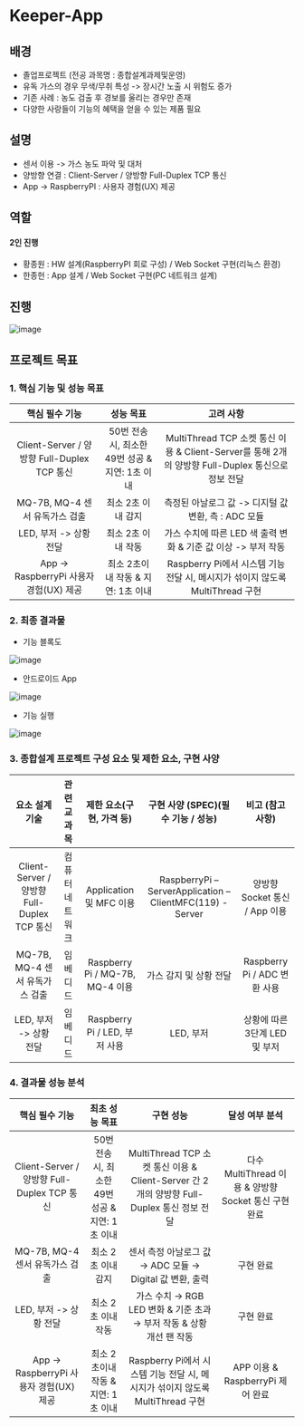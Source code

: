# Keeper-App

## 배경
* 졸업프로젝트 (전공 과목명 : 종합설계과제및운영)
* 유독 가스의 경우 무색/무취 특성 -> 장시간 노출 시 위험도 증가
* 기존 사례 : 농도 검출 후 경보를 울리는 경우만 존재
* 다양한 사랑들이 기능의 혜택을 얻을 수 있는 제품 필요


## 설명
* 센서 이용 -> 가스 농도 파악 및 대처
* 양방향 연결 : Client-Server / 양방향 Full-Duplex TCP 통신
* App -> RaspberryPI : 사용자 경험(UX) 제공


## 역할
#### 2인 진행
* 황종원 : HW 설계(RaspberryPI 회로 구성) / Web Socket 구현(리눅스 환경)
* 한종헌 : App 설계 / Web Socket 구현(PC 네트워크 설계)

## 진행
![image](https://github.com/user-attachments/assets/1b50157a-7eab-4b24-85f6-261deec42e2a)


## 프로젝트 목표
### 1. 핵심 기능 및 성능 목표
|핵심 필수 기능|성능 목표|고려 사항|
|:---:|:---:|:---:|
|Client-Server / 양방향 Full-Duplex TCP 통신|50번 전송 시, 최소한 49번 성공 & 지연: 1초 이내|MultiThread TCP 소켓 통신 이용 & Client-Server를 통해 2개의 양방향 Full-Duplex 통신으로 정보 전달|
|MQ-7B, MQ-4 센서 유독가스 검출|최소 2초 이내 감지|측정된 아날로그 값 -> 디지털 값 변환, 측 : ADC 모듈|
|LED, 부저 -> 상황 전달|최소 2초 이내 작동|가스 수치에 따른 LED 색 출력 변화 & 기준 값 이상 -> 부저 작동|
|App → RaspberryPi 사용자 경험(UX) 제공|최소 2초이내 작동 & 지연: 1초 이내|Raspberry Pi에서 시스템 기능 전달 시, 메시지가 섞이지 않도록 MultiThread 구현|


### 2. 최종 결과물
* 기능 블록도

![image](https://github.com/user-attachments/assets/52e299ef-2502-4c7d-95f7-cfc99910131d)

* 안드로이드 App

![image](https://github.com/user-attachments/assets/22602806-9781-4def-9f16-7ea552cd6ad0)

* 기능 실행

![image](https://github.com/user-attachments/assets/193b1e28-3f2e-4e10-ae58-49315276f5cc)


### 3. 종합설계 프로젝트 구성 요소 및 제한 요소, 구현 사양
|요소 설계 기술|관련 교과목|제한 요소(구현, 가격 등)|구현 사양 (SPEC)(필수 기능 / 성능)|비고 (참고 사항)|
|:---:|:---:|:---:|:---:|:---:|
|Client-Server / 양방향 Full-Duplex TCP 통신|컴퓨터 네트워크|Application 및 MFC 이용|RaspberryPi – ServerApplication – ClientMFC(119) - Server|양방향 Socket 통신 / App 이용|
|MQ-7B, MQ-4 센서 유독가스 검출|임베디드|Raspberry Pi / MQ-7B, MQ-4 이용|가스 감지 및 상황 전달|Raspberry Pi / ADC 변환 사용|
|LED, 부저 -> 상황 전달|임베디드|Raspberry Pi / LED, 부저 사용|LED, 부저|상황에 따른 3단계 LED 및 부저|

### 4. 결과물 성능 분석
|핵심 필수 기능|최초 성능 목표|구현 성능|달성 여부 분석|
|:---:|:---:|:---:|:---:|
|Client-Server / 양방향 Full-Duplex TCP 통신|50번 전송 시, 최소한 49번 성공 & 지연: 1초 이내|MultiThread TCP 소켓 통신 이용 & Client-Server 간 2개의 양방향 Full-Duplex 통신 정보 전달|다수 MultiThread 이용 & 양방향 Socket 통신 구현 완료|
|MQ-7B, MQ-4 센서 유독가스 검출|최소 2초 이내 감지| 센서 측정 아날로그 값 → ADC 모듈 → Digital 값 변환, 출력|구현 완료|
|LED, 부저 -> 상황 전달|최소 2초 이내 작동|가스 수치 → RGB LED 변화 & 기준 초과 → 부저 작동 & 상황 개선 팬 작동|구현 완료|
|App → RaspberryPi 사용자 경험(UX) 제공|최소 2초이내 작동 & 지연: 1초 이내|Raspberry Pi에서 시스템 기능 전달 시, 메시지가 섞이지 않도록 MultiThread 구현|APP 이용 & RaspberryPi 제어 완료|

